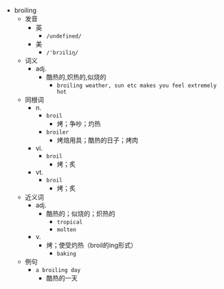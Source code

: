 - broiling
  - 发音
    - 英
      - `/undefined/`
    - 美
      - `/'brɔiliŋ/`
  - 词义
    - adj.
      - 酷热的,炽热的,似烧的
        - `broiling weather, sun etc makes you feel extremely hot`
  - 同根词
    - n.
      - `broil`
        - 烤；争吵；灼热
      - `broiler`
        - 烤焙用具；酷热的日子；烤肉
    - vi.
      - `broil`
        - 烤；炙
    - vt.
      - `broil`
        - 烤；炙
  - 近义词
    - adj.
      - 酷热的；似烧的；炽热的
        - `tropical`
        - `molten`
    - v.
      - 烤；使受灼热（broil的ing形式）
        - `baking`
  - 例句
    - `a broiling day`
      - 酷热的一天

